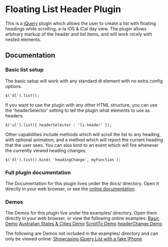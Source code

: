 Floating List Header Plugin
===========================

This is a [jQuery](http://jquery.com/) plugin which allows the user to create a list with 
floating headings while scrolling, a-la iOS & iCal day view. The plugin allows arbitrary 
markup of the header and list items, and will work nicely with nested elements.

Documentation
-------------
### Basic list setup

The basic setup will work with any standard dl element with no extra config options.

	$('dl').list();

If you want to use the plugin with any other HTML structure, you can use the 'headerSelector' setting
to tell the plugin what elements to use as headers.

	$('ul').list({ headerSelector : 'li.header' });

Other capabilities include methods which will scroll the list to any heading, with optional animation,
and a method which will report the current heading that the user sees. You can also bind to an event
which will fire whenever the currently viewed heading changes.

	$('dl').list().bind( 'headingChange', myFunction );

### Full plugin documentation

The Documentation for this plugin lives under the docs/ directory. Open it directly 
in your web browser, or see the [online documentation](http://teamdf.com/jquery-plugins/list/).

### Demos

The Demos for this plugin live under the examples/ directory. Open them directly in your web browser, or view the following online examples:
[Basic Demo](http://www.teamdf.com/jquery-plugins/list/examples/demo-basic.html)
[Australian States & Cities Demo](http://www.teamdf.com/jquery-plugins/list/examples/demo-australia.html)
[ScrollTo Demo](http://www.teamdf.com/jquery-plugins/list/examples/demo-scrollto.html)
[headerChange Demo](http://www.teamdf.com/jquery-plugins/list/examples/demo-headerchange.html)

The following are Demos not included in the examples/ directory and can only be viewed online:
[Showcasing jQuery List with a fake iPhone](http://www.teamdf.com/web/showcasing-jquery-list-with-a-fake-iphone/147/)